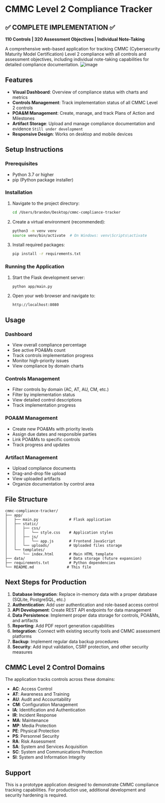 # CMMC Level 2 Compliance Tracker

## ✅ **COMPLETE IMPLEMENTATION** ✅
**110 Controls | 320 Assessment Objectives | Individual Note-Taking**

A comprehensive web-based application for tracking CMMC (Cybersecurity Maturity Model Certification) Level 2 compliance with all controls and assessment objectives, including individual note-taking capabilities for detailed compliance documentation.
![image](https://github.com/user-attachments/assets/2e3cb054-d0c9-4a11-912d-f02b5607ebe6)

## Features

- **Visual Dashboard**: Overview of compliance status with charts and metrics
- **Controls Management**: Track implementation status of all CMMC Level 2 controls
- **POA&M Management**: Create, manage, and track Plans of Action and Milestones
- **Artifact Storage**: Upload and manage compliance documentation and evidence
  ``` Still under development ```
- **Responsive Design**: Works on desktop and mobile devices

## Setup Instructions

### Prerequisites

- Python 3.7 or higher
- pip (Python package installer)

### Installation

1. Navigate to the project directory:
   ```bash
   cd /Users/brandon/Desktop/cmmc-compliance-tracker
   ```

2. Create a virtual environment (recommended):
   ```bash
   python3 -m venv venv
   source venv/bin/activate  # On Windows: venv\Scripts\activate
   ```

3. Install required packages:
   ```bash
   pip install -r requirements.txt
   ```

### Running the Application

1. Start the Flask development server:
   ```bash
   python app/main.py
   ```

2. Open your web browser and navigate to:
   ```
   http://localhost:8080
   ```

## Usage

### Dashboard
- View overall compliance percentage
- See active POA&Ms count
- Track controls implementation progress
- Monitor high-priority issues
- View compliance by domain charts

### Controls Management
- Filter controls by domain (AC, AT, AU, CM, etc.)
- Filter by implementation status
- View detailed control descriptions
- Track implementation progress

### POA&M Management
- Create new POA&Ms with priority levels
- Assign due dates and responsible parties
- Link POA&Ms to specific controls
- Track progress and updates

### Artifact Management
- Upload compliance documents
- Drag-and-drop file upload
- View uploaded artifacts
- Organize documentation by control area

## File Structure

```
cmmc-compliance-tracker/
├── app/
│   ├── main.py              # Flask application
│   ├── static/
│   │   ├── css/
│   │   │   └── style.css    # Application styles
│   │   ├── js/
│   │   │   └── app.js       # Frontend JavaScript
│   │   └── uploads/         # Uploaded files storage
│   └── templates/
│       └── index.html       # Main HTML template
├── data/                    # Data storage (future expansion)
├── requirements.txt         # Python dependencies
└── README.md               # This file
```

## Next Steps for Production

1. **Database Integration**: Replace in-memory data with a proper database (SQLite, PostgreSQL, etc.)
2. **Authentication**: Add user authentication and role-based access control
3. **API Development**: Create REST API endpoints for data management
4. **Data Persistence**: Implement proper data storage for controls, POA&Ms, and artifacts
5. **Reporting**: Add PDF report generation capabilities
6. **Integration**: Connect with existing security tools and CMMC assessment platforms
7. **Backup**: Implement regular data backup procedures
8. **Security**: Add input validation, CSRF protection, and other security measures

## CMMC Level 2 Control Domains

The application tracks controls across these domains:
- **AC**: Access Control
- **AT**: Awareness and Training
- **AU**: Audit and Accountability
- **CM**: Configuration Management
- **IA**: Identification and Authentication
- **IR**: Incident Response
- **MA**: Maintenance
- **MP**: Media Protection
- **PE**: Physical Protection
- **PS**: Personnel Security
- **RA**: Risk Assessment
- **SA**: System and Services Acquisition
- **SC**: System and Communications Protection
- **SI**: System and Information Integrity

## Support

This is a prototype application designed to demonstrate CMMC compliance tracking capabilities. For production use, additional development and security hardening is required.
